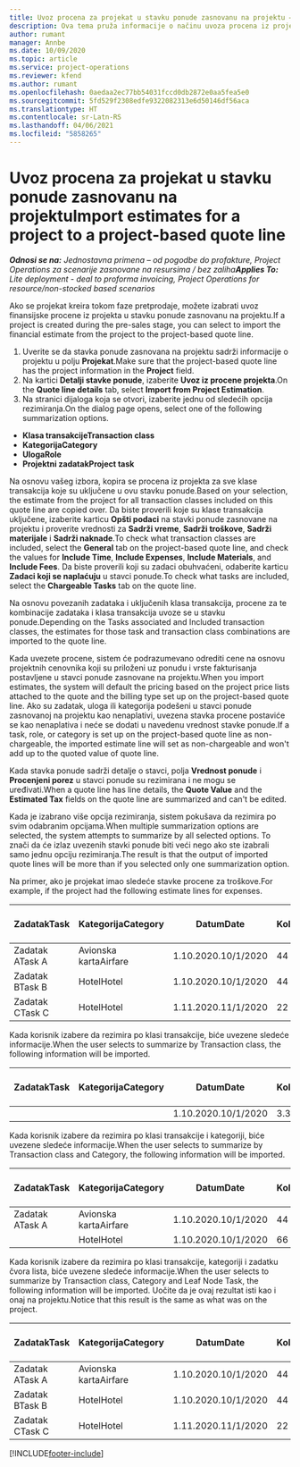 ```yaml
---
title: Uvoz procena za projekat u stavku ponude zasnovanu na projektu – jednostavno
description: Ova tema pruža informacije o načinu uvoza procena iz projekta u stavku ponude.
author: rumant
manager: Annbe
ms.date: 10/09/2020
ms.topic: article
ms.service: project-operations
ms.reviewer: kfend
ms.author: rumant
ms.openlocfilehash: 0aedaa2ec77bb54031fccd0db2872e0aa5fea5e0
ms.sourcegitcommit: 5fd529f2308edfe9322082313e6d50146df56aca
ms.translationtype: HT
ms.contentlocale: sr-Latn-RS
ms.lasthandoff: 04/06/2021
ms.locfileid: "5858265"
---
```

# <a name="import-estimates-for-a-project-to-a-project-based-quote-line"></a><span data-ttu-id="7ce81-103">Uvoz procena za projekat u stavku ponude zasnovanu na projektu</span><span class="sxs-lookup"><span data-stu-id="7ce81-103">Import estimates for a project to a project-based quote line</span></span> 

<span data-ttu-id="7ce81-104">_**Odnosi se na:** Jednostavna primena – od pogodbe do profakture, Project Operations za scenarije zasnovane na resursima / bez zaliha_</span><span class="sxs-lookup"><span data-stu-id="7ce81-104">_**Applies To:** Lite deployment - deal to proforma invoicing, Project Operations for resource/non-stocked based scenarios_</span></span>

<span data-ttu-id="7ce81-105">Ako se projekat kreira tokom faze pretprodaje, možete izabrati uvoz finansijske procene iz projekta u stavku ponude zasnovanu na projektu.</span><span class="sxs-lookup"><span data-stu-id="7ce81-105">If a project is created during the pre-sales stage, you can select to import the financial estimate from the project to the project-based quote line.</span></span>

1. <span data-ttu-id="7ce81-106">Uverite se da stavka ponude zasnovana na projektu sadrži informacije o projektu u polju **Projekat**.</span><span class="sxs-lookup"><span data-stu-id="7ce81-106">Make sure that the project-based quote line has the project information in the **Project** field.</span></span>
2. <span data-ttu-id="7ce81-107">Na kartici **Detalji stavke ponude**, izaberite **Uvoz iz procene projekta**.</span><span class="sxs-lookup"><span data-stu-id="7ce81-107">On the **Quote line details** tab, select **Import from Project Estimation**.</span></span>
3. <span data-ttu-id="7ce81-108">Na stranici dijaloga koja se otvori, izaberite jednu od sledećih opcija rezimiranja.</span><span class="sxs-lookup"><span data-stu-id="7ce81-108">On the dialog page opens, select one of the following summarization options.</span></span>

  - <span data-ttu-id="7ce81-109">**Klasa transakcije**</span><span class="sxs-lookup"><span data-stu-id="7ce81-109">**Transaction class**</span></span>
  - <span data-ttu-id="7ce81-110">**Kategorija**</span><span class="sxs-lookup"><span data-stu-id="7ce81-110">**Category**</span></span>
  - <span data-ttu-id="7ce81-111">**Uloga**</span><span class="sxs-lookup"><span data-stu-id="7ce81-111">**Role**</span></span> 
  - <span data-ttu-id="7ce81-112">**Projektni zadatak**</span><span class="sxs-lookup"><span data-stu-id="7ce81-112">**Project task**</span></span>

<span data-ttu-id="7ce81-113">Na osnovu vašeg izbora, kopira se procena iz projekta za sve klase transakcija koje su uključene u ovu stavku ponude.</span><span class="sxs-lookup"><span data-stu-id="7ce81-113">Based on your selection, the estimate from the project for all transaction classes included on this quote line are copied over.</span></span> <span data-ttu-id="7ce81-114">Da biste proverili koje su klase transakcija uključene, izaberite karticu **Opšti podaci** na stavki ponude zasnovane na projektu i proverite vrednosti za **Sadrži vreme**, **Sadrži troškove**, **Sadrži materijale** i **Sadrži naknade**.</span><span class="sxs-lookup"><span data-stu-id="7ce81-114">To check what transaction classes are included, select the **General** tab on the project-based quote line, and check the values for **Include Time**, **Include Expenses**, **Include Materials**, and **Include Fees**.</span></span>  <span data-ttu-id="7ce81-115">Da biste proverili koji su zadaci obuhvaćeni, odaberite karticu **Zadaci koji se naplaćuju** u stavci ponude.</span><span class="sxs-lookup"><span data-stu-id="7ce81-115">To check what tasks are included, select the **Chargeable Tasks** tab on the quote line.</span></span>

<span data-ttu-id="7ce81-116">Na osnovu povezanih zadataka i uključenih klasa transakcija, procene za te kombinacije zadataka i klasa transakcija uvoze se u stavku ponude.</span><span class="sxs-lookup"><span data-stu-id="7ce81-116">Depending on the Tasks associated and Included transaction classes, the estimates for those task and transaction class combinations are imported to the quote line.</span></span>

<span data-ttu-id="7ce81-117">Kada uvezete procene, sistem će podrazumevano odrediti cene na osnovu projektnih cenovnika koji su priloženi uz ponudu i vrste fakturisanja postavljene u stavci ponude zasnovane na projektu.</span><span class="sxs-lookup"><span data-stu-id="7ce81-117">When you import estimates, the system will default the pricing based on the project price lists attached to the quote and the billing type set up on the project-based quote line.</span></span> <span data-ttu-id="7ce81-118">Ako su zadatak, uloga ili kategorija podešeni u stavci ponude zasnovanoj na projektu kao nenaplativi, uvezena stavka procene postaviće se kao nenaplativa i neće se dodati u navedenu vrednost stavke ponude.</span><span class="sxs-lookup"><span data-stu-id="7ce81-118">If a task, role, or category is set up on the project-based quote line as non-chargeable, the imported estimate line will set as non-chargeable and won't add up to the quoted value of quote line.</span></span>

<span data-ttu-id="7ce81-119">Kada stavka ponude sadrži detalje o stavci, polja **Vrednost ponude** i **Procenjeni porez** u stavci ponude su rezimirana i ne mogu se uređivati.</span><span class="sxs-lookup"><span data-stu-id="7ce81-119">When a quote line has line details, the **Quote Value** and the **Estimated Tax** fields on the quote line are summarized and can't be edited.</span></span>

<span data-ttu-id="7ce81-120">Kada je izabrano više opcija rezimiranja, sistem pokušava da rezimira po svim odabranim opcijama.</span><span class="sxs-lookup"><span data-stu-id="7ce81-120">When multiple summarization options are selected, the system attempts to summarize by all selected options.</span></span> <span data-ttu-id="7ce81-121">To znači da će izlaz uvezenih stavki ponude biti veći nego ako ste izabrali samo jednu opciju rezimiranja.</span><span class="sxs-lookup"><span data-stu-id="7ce81-121">The result is that the output of imported quote lines will be more than if you selected only one summarization option.</span></span>

<span data-ttu-id="7ce81-122">Na primer, ako je projekat imao sledeće stavke procene za troškove.</span><span class="sxs-lookup"><span data-stu-id="7ce81-122">For example, if the project had the following estimate lines for expenses.</span></span>

| <span data-ttu-id="7ce81-123">Zadatak</span><span class="sxs-lookup"><span data-stu-id="7ce81-123">Task</span></span> | <span data-ttu-id="7ce81-124">Kategorija</span><span class="sxs-lookup"><span data-stu-id="7ce81-124">Category</span></span> | <span data-ttu-id="7ce81-125">Datum</span><span class="sxs-lookup"><span data-stu-id="7ce81-125">Date</span></span> | <span data-ttu-id="7ce81-126">Količina</span><span class="sxs-lookup"><span data-stu-id="7ce81-126">Quantity</span></span> | <span data-ttu-id="7ce81-127">Cena po jedinici</span><span class="sxs-lookup"><span data-stu-id="7ce81-127">Unit price</span></span> | <span data-ttu-id="7ce81-128">Iznos</span><span class="sxs-lookup"><span data-stu-id="7ce81-128">Amount</span></span> |
| --- | --- | --- | --- | --- | --- |
| <span data-ttu-id="7ce81-129">Zadatak A</span><span class="sxs-lookup"><span data-stu-id="7ce81-129">Task A</span></span> | <span data-ttu-id="7ce81-130">Avionska karta</span><span class="sxs-lookup"><span data-stu-id="7ce81-130">Airfare</span></span> | <span data-ttu-id="7ce81-131">1.10.2020.</span><span class="sxs-lookup"><span data-stu-id="7ce81-131">10/1/2020</span></span> | <span data-ttu-id="7ce81-132">4</span><span class="sxs-lookup"><span data-stu-id="7ce81-132">4</span></span> | <span data-ttu-id="7ce81-133">400</span><span class="sxs-lookup"><span data-stu-id="7ce81-133">400</span></span> | <span data-ttu-id="7ce81-134">1600</span><span class="sxs-lookup"><span data-stu-id="7ce81-134">1600</span></span> |
| <span data-ttu-id="7ce81-135">Zadatak B</span><span class="sxs-lookup"><span data-stu-id="7ce81-135">Task B</span></span> | <span data-ttu-id="7ce81-136">Hotel</span><span class="sxs-lookup"><span data-stu-id="7ce81-136">Hotel</span></span> | <span data-ttu-id="7ce81-137">1.10.2020.</span><span class="sxs-lookup"><span data-stu-id="7ce81-137">10/1/2020</span></span> | <span data-ttu-id="7ce81-138">4</span><span class="sxs-lookup"><span data-stu-id="7ce81-138">4</span></span> | <span data-ttu-id="7ce81-139">200</span><span class="sxs-lookup"><span data-stu-id="7ce81-139">200</span></span> | <span data-ttu-id="7ce81-140">800</span><span class="sxs-lookup"><span data-stu-id="7ce81-140">800</span></span> |
| <span data-ttu-id="7ce81-141">Zadatak C</span><span class="sxs-lookup"><span data-stu-id="7ce81-141">Task C</span></span> | <span data-ttu-id="7ce81-142">Hotel</span><span class="sxs-lookup"><span data-stu-id="7ce81-142">Hotel</span></span> | <span data-ttu-id="7ce81-143">1.11.2020.</span><span class="sxs-lookup"><span data-stu-id="7ce81-143">11/1/2020</span></span> | <span data-ttu-id="7ce81-144">2</span><span class="sxs-lookup"><span data-stu-id="7ce81-144">2</span></span> | <span data-ttu-id="7ce81-145">200</span><span class="sxs-lookup"><span data-stu-id="7ce81-145">200</span></span> | <span data-ttu-id="7ce81-146">400</span><span class="sxs-lookup"><span data-stu-id="7ce81-146">400</span></span> |

<span data-ttu-id="7ce81-147">Kada korisnik izabere da rezimira po klasi transakcije, biće uvezene sledeće informacije.</span><span class="sxs-lookup"><span data-stu-id="7ce81-147">When the user selects to summarize by Transaction class, the following information will be imported.</span></span>

| <span data-ttu-id="7ce81-148">Zadatak</span><span class="sxs-lookup"><span data-stu-id="7ce81-148">Task</span></span> | <span data-ttu-id="7ce81-149">Kategorija</span><span class="sxs-lookup"><span data-stu-id="7ce81-149">Category</span></span> | <span data-ttu-id="7ce81-150">Datum</span><span class="sxs-lookup"><span data-stu-id="7ce81-150">Date</span></span> | <span data-ttu-id="7ce81-151">Količina</span><span class="sxs-lookup"><span data-stu-id="7ce81-151">Quantity</span></span> | <span data-ttu-id="7ce81-152">Cena po jedinici</span><span class="sxs-lookup"><span data-stu-id="7ce81-152">Unit price</span></span> | <span data-ttu-id="7ce81-153">Iznos</span><span class="sxs-lookup"><span data-stu-id="7ce81-153">Amount</span></span> |
| --- | --- | --- | --- | --- | --- |
|||<span data-ttu-id="7ce81-154">1.10.2020.</span><span class="sxs-lookup"><span data-stu-id="7ce81-154">10/1/2020</span></span> | <span data-ttu-id="7ce81-155">3.34</span><span class="sxs-lookup"><span data-stu-id="7ce81-155">3.34</span></span> | <span data-ttu-id="7ce81-156">840</span><span class="sxs-lookup"><span data-stu-id="7ce81-156">840</span></span> | <span data-ttu-id="7ce81-157">2800</span><span class="sxs-lookup"><span data-stu-id="7ce81-157">2800</span></span> |

<span data-ttu-id="7ce81-158">Kada korisnik izabere da rezimira po klasi transakcije i kategoriji, biće uvezene sledeće informacije.</span><span class="sxs-lookup"><span data-stu-id="7ce81-158">When the user selects to summarize by Transaction class and Category, the following information will be imported.</span></span>

| <span data-ttu-id="7ce81-159">Zadatak</span><span class="sxs-lookup"><span data-stu-id="7ce81-159">Task</span></span> | <span data-ttu-id="7ce81-160">Kategorija</span><span class="sxs-lookup"><span data-stu-id="7ce81-160">Category</span></span> | <span data-ttu-id="7ce81-161">Datum</span><span class="sxs-lookup"><span data-stu-id="7ce81-161">Date</span></span> | <span data-ttu-id="7ce81-162">Količina</span><span class="sxs-lookup"><span data-stu-id="7ce81-162">Quantity</span></span> | <span data-ttu-id="7ce81-163">Cena po jedinici</span><span class="sxs-lookup"><span data-stu-id="7ce81-163">Unit price</span></span> | <span data-ttu-id="7ce81-164">Iznos</span><span class="sxs-lookup"><span data-stu-id="7ce81-164">Amount</span></span> |
| --- | --- | --- | --- | --- | --- |
| <span data-ttu-id="7ce81-165">Zadatak A</span><span class="sxs-lookup"><span data-stu-id="7ce81-165">Task A</span></span> | <span data-ttu-id="7ce81-166">Avionska karta</span><span class="sxs-lookup"><span data-stu-id="7ce81-166">Airfare</span></span> | <span data-ttu-id="7ce81-167">1.10.2020.</span><span class="sxs-lookup"><span data-stu-id="7ce81-167">10/1/2020</span></span> | <span data-ttu-id="7ce81-168">4</span><span class="sxs-lookup"><span data-stu-id="7ce81-168">4</span></span> | <span data-ttu-id="7ce81-169">400</span><span class="sxs-lookup"><span data-stu-id="7ce81-169">400</span></span> | <span data-ttu-id="7ce81-170">1600</span><span class="sxs-lookup"><span data-stu-id="7ce81-170">1600</span></span> |
| | <span data-ttu-id="7ce81-171">Hotel</span><span class="sxs-lookup"><span data-stu-id="7ce81-171">Hotel</span></span> | <span data-ttu-id="7ce81-172">1.10.2020.</span><span class="sxs-lookup"><span data-stu-id="7ce81-172">10/1/2020</span></span> | <span data-ttu-id="7ce81-173">6</span><span class="sxs-lookup"><span data-stu-id="7ce81-173">6</span></span> | <span data-ttu-id="7ce81-174">200</span><span class="sxs-lookup"><span data-stu-id="7ce81-174">200</span></span> | <span data-ttu-id="7ce81-175">1200</span><span class="sxs-lookup"><span data-stu-id="7ce81-175">1200</span></span> |

<span data-ttu-id="7ce81-176">Kada korisnik izabere da rezimira po klasi transakcije, kategoriji i zadatku čvora lista, biće uvezene sledeće informacije.</span><span class="sxs-lookup"><span data-stu-id="7ce81-176">When the user selects to summarize by Transaction class, Category and Leaf Node Task, the following information will be imported.</span></span> <span data-ttu-id="7ce81-177">Uočite da je ovaj rezultat isti kao i onaj na projektu.</span><span class="sxs-lookup"><span data-stu-id="7ce81-177">Notice that this result is the same as what was on the project.</span></span>

| <span data-ttu-id="7ce81-178">Zadatak</span><span class="sxs-lookup"><span data-stu-id="7ce81-178">Task</span></span> | <span data-ttu-id="7ce81-179">Kategorija</span><span class="sxs-lookup"><span data-stu-id="7ce81-179">Category</span></span> | <span data-ttu-id="7ce81-180">Datum</span><span class="sxs-lookup"><span data-stu-id="7ce81-180">Date</span></span> | <span data-ttu-id="7ce81-181">Količina</span><span class="sxs-lookup"><span data-stu-id="7ce81-181">Quantity</span></span> | <span data-ttu-id="7ce81-182">Cena po jedinici</span><span class="sxs-lookup"><span data-stu-id="7ce81-182">Unit price</span></span> | <span data-ttu-id="7ce81-183">Iznos</span><span class="sxs-lookup"><span data-stu-id="7ce81-183">Amount</span></span> |
| --- | --- | --- | --- | --- | --- |
| <span data-ttu-id="7ce81-184">Zadatak A</span><span class="sxs-lookup"><span data-stu-id="7ce81-184">Task A</span></span> | <span data-ttu-id="7ce81-185">Avionska karta</span><span class="sxs-lookup"><span data-stu-id="7ce81-185">Airfare</span></span> | <span data-ttu-id="7ce81-186">1.10.2020.</span><span class="sxs-lookup"><span data-stu-id="7ce81-186">10/1/2020</span></span> | <span data-ttu-id="7ce81-187">4</span><span class="sxs-lookup"><span data-stu-id="7ce81-187">4</span></span> | <span data-ttu-id="7ce81-188">400</span><span class="sxs-lookup"><span data-stu-id="7ce81-188">400</span></span> | <span data-ttu-id="7ce81-189">1600</span><span class="sxs-lookup"><span data-stu-id="7ce81-189">1600</span></span> |
| <span data-ttu-id="7ce81-190">Zadatak B</span><span class="sxs-lookup"><span data-stu-id="7ce81-190">Task B</span></span> | <span data-ttu-id="7ce81-191">Hotel</span><span class="sxs-lookup"><span data-stu-id="7ce81-191">Hotel</span></span> | <span data-ttu-id="7ce81-192">1.10.2020.</span><span class="sxs-lookup"><span data-stu-id="7ce81-192">10/1/2020</span></span> | <span data-ttu-id="7ce81-193">4</span><span class="sxs-lookup"><span data-stu-id="7ce81-193">4</span></span> | <span data-ttu-id="7ce81-194">200</span><span class="sxs-lookup"><span data-stu-id="7ce81-194">200</span></span> | <span data-ttu-id="7ce81-195">800</span><span class="sxs-lookup"><span data-stu-id="7ce81-195">800</span></span> |
| <span data-ttu-id="7ce81-196">Zadatak C</span><span class="sxs-lookup"><span data-stu-id="7ce81-196">Task C</span></span> | <span data-ttu-id="7ce81-197">Hotel</span><span class="sxs-lookup"><span data-stu-id="7ce81-197">Hotel</span></span> | <span data-ttu-id="7ce81-198">1.11.2020.</span><span class="sxs-lookup"><span data-stu-id="7ce81-198">11/1/2020</span></span> | <span data-ttu-id="7ce81-199">2</span><span class="sxs-lookup"><span data-stu-id="7ce81-199">2</span></span> | <span data-ttu-id="7ce81-200">200</span><span class="sxs-lookup"><span data-stu-id="7ce81-200">200</span></span> | <span data-ttu-id="7ce81-201">400</span><span class="sxs-lookup"><span data-stu-id="7ce81-201">400</span></span> |


[!INCLUDE[footer-include](../../includes/footer-banner.md)]
